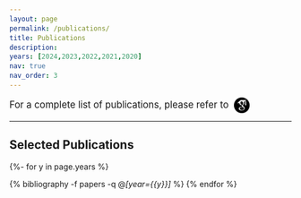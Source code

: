 ```yaml
---
layout: page
permalink: /publications/
title: Publications
description: 
years: [2024,2023,2022,2021,2020]
nav: true
nav_order: 3
---
```


<span style="display: inline-block; font-size: 1.2em;">
  For a complete list of publications, please refer to&nbsp;
  <a href="https://scholar.google.com/citations?user=DPN2wc4AAAAJ&hl=zh-CN&oi=ao" target="_blank">
    <img src="../assets/img/icon/google-scholar-logo.png" alt="Google Scholar" width="28" height="28" style="vertical-align: middle;">
  </a>
</span>




---

<h2>Selected Publications</h2>

<!-- _pages/publications.md -->
<div class="publications">

{%- for y in page.years %}
  <!-- <h2 class="year">{{y}}</h2>    -->
  {% bibliography -f papers -q @*[year={{y}}]* %}
{% endfor %}

</div>